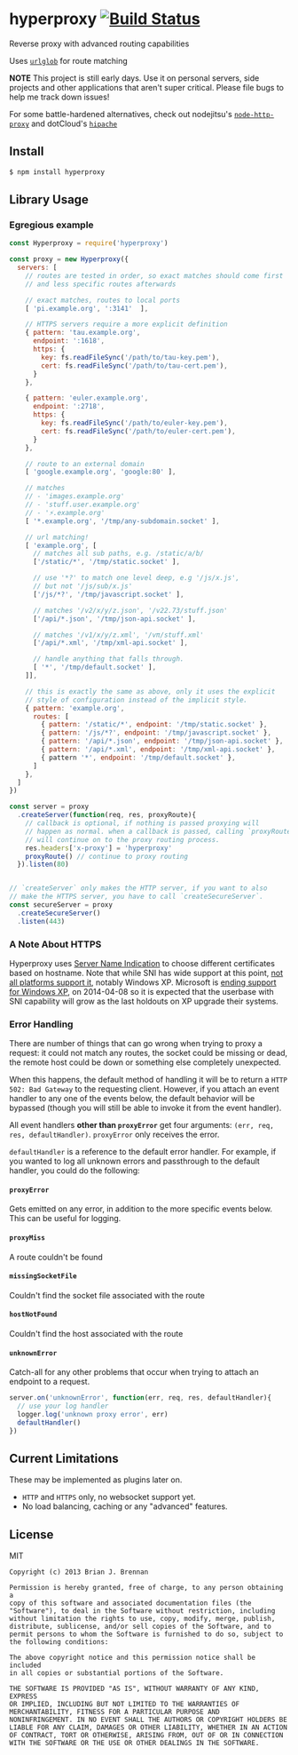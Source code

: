 # hyperproxy [![Build Status](https://secure.travis-ci.org/brianloveswords/hyperproxy.png?branch=master)](http://travis-ci.org/brianloveswords/hyperproxy)

Reverse proxy with advanced routing capabilities

Uses <code>[urlglob](https://github.com/brianloveswords/urlglob)</code> for route matching

**NOTE** This project is still early days. Use it on personal servers, side projects and other applications that aren't super critical. Please file bugs to help me track down issues!

For some battle-hardened alternatives, check out nodejitsu's <code>[node-http-proxy](https://github.com/nodejitsu/node-http-proxy)</code> and dotCloud's <code>[hipache](https://github.com/dotcloud/hipache)</code>

## Install

```bash
$ npm install hyperproxy
```

## Library Usage

### Egregious example
```js
const Hyperproxy = require('hyperproxy')

const proxy = new Hyperproxy({
  servers: [
    // routes are tested in order, so exact matches should come first
    // and less specific routes afterwards

    // exact matches, routes to local ports
    [ 'pi.example.org', ':3141'  ],

    // HTTPS servers require a more explicit definition
    { pattern: 'tau.example.org',
      endpoint: ':1618',
      https: {
        key: fs.readFileSync('/path/to/tau-key.pem'),
        cert: fs.readFileSync('/path/to/tau-cert.pem'),
      }
    },

    { pattern: 'euler.example.org',
      endpoint: ':2718',
      https: {
        key: fs.readFileSync('/path/to/euler-key.pem'),
        cert: fs.readFileSync('/path/to/euler-cert.pem'),
      }
    },

    // route to an external domain
    [ 'google.example.org', 'google:80' ],

    // matches
    // - 'images.example.org'
    // - 'stuff.user.example.org'
    // - '⚡.example.org'
    [ '*.example.org', '/tmp/any-subdomain.socket' ],

    // url matching!
    [ 'example.org', [
      // matches all sub paths, e.g. /static/a/b/
      ['/static/*', '/tmp/static.socket' ],

      // use '*?' to match one level deep, e.g '/js/x.js',
      // but not '/js/sub/x.js'
      ['/js/*?', '/tmp/javascript.socket' ],

      // matches '/v2/x/y/z.json', '/v22.73/stuff.json'
      ['/api/*.json', '/tmp/json-api.socket' ],

      // matches '/v1/x/y/z.xml', '/vπ/stuff.xml'
      ['/api/*.xml', '/tmp/xml-api.socket' ],

      // handle anything that falls through.
      [ '*', '/tmp/default.socket' ],
    ]],

    // this is exactly the same as above, only it uses the explicit
    // style of configuration instead of the implicit style.
    { pattern: 'example.org',
      routes: [
        { pattern: '/static/*', endpoint: '/tmp/static.socket' },
        { pattern: '/js/*?', endpoint: '/tmp/javascript.socket' },
        { pattern: '/api/*.json', endpoint: '/tmp/json-api.socket' },
        { pattern: '/api/*.xml', endpoint: '/tmp/xml-api.socket' },
        { pattern '*', endpoint: '/tmp/default.socket' },
      ]
    },
  ]
})

const server = proxy
  .createServer(function(req, res, proxyRoute){
    // callback is optional, if nothing is passed proxying will
    // happen as normal. when a callback is passed, calling `proxyRoute`
    // will continue on to the proxy routing process.
    res.headers['x-proxy'] = 'hyperproxy'
    proxyRoute() // continue to proxy routing
  }).listen(80)


// `createServer` only makes the HTTP server, if you want to also
// make the HTTPS server, you have to call `createSecureServer`.
const secureServer = proxy
  .createSecureServer()
  .listen(443)
```
### A Note About HTTPS

Hyperproxy uses [Server Name Indication](https://en.wikipedia.org/wiki/Server_Name_Indication) to choose different certificates based on hostname. Note that while SNI has wide support at this point, [not all platforms support it](https://en.wikipedia.org/wiki/Server_Name_Indication#No_support), notably Windows XP. Microsoft is [ending support for Windows XP](http://windows.microsoft.com/en-us/windows/end-support-help), on 2014-04-08 so it is expected that the userbase with SNI capability will grow as the last holdouts on XP upgrade their systems.


### Error Handling

There are number of things that can go wrong when trying to proxy a request: it could not match any routes, the socket could be missing or dead, the remote host could be down or something else completely unexpected.

When this happens, the default method of handling it will be to return a `HTTP 502: Bad Gateway` to the requesting client. However, if you attach an event handler to any one of the events below, the default behavior will be bypassed (though you will still be able to invoke it from the event handler).

All event handlers **other than `proxyError`**  get four arguments: `(err, req, res, defaultHandler)`. `proxyError` only receives the error.

`defaultHandler` is a reference to the default error handler. For example, if you wanted to log all unknown errors and passthrough to the default handler, you could do the following:


#### <code>proxyError</code>
Gets emitted on any error, in addition to the more specific events below. This can be useful for logging.

#### <code>proxyMiss</code>
A route couldn't be found

#### <code>missingSocketFile</code>
Couldn't find the socket file associated with the route

#### <code>hostNotFound</code>
Couldn't find the host associated with the route

#### <code>unknownError</code>
Catch-all for any other problems that occur when trying to attach an endpoint to a request.


```js
server.on('unknownError', function(err, req, res, defaultHandler){
  // use your log handler
  logger.log('unknown proxy error', err)
  defaultHandler()
})
```


## Current Limitations
These may be implemented as plugins later on.

* `HTTP` and `HTTPS` only, no websocket support yet.
* No load balancing, caching or any "advanced" features.

## License

MIT

```
Copyright (c) 2013 Brian J. Brennan

Permission is hereby granted, free of charge, to any person obtaining a
copy of this software and associated documentation files (the
"Software"), to deal in the Software without restriction, including
without limitation the rights to use, copy, modify, merge, publish,
distribute, sublicense, and/or sell copies of the Software, and to
permit persons to whom the Software is furnished to do so, subject to
the following conditions:

The above copyright notice and this permission notice shall be included
in all copies or substantial portions of the Software.

THE SOFTWARE IS PROVIDED "AS IS", WITHOUT WARRANTY OF ANY KIND, EXPRESS
OR IMPLIED, INCLUDING BUT NOT LIMITED TO THE WARRANTIES OF
MERCHANTABILITY, FITNESS FOR A PARTICULAR PURPOSE AND
NONINFRINGEMENT. IN NO EVENT SHALL THE AUTHORS OR COPYRIGHT HOLDERS BE
LIABLE FOR ANY CLAIM, DAMAGES OR OTHER LIABILITY, WHETHER IN AN ACTION
OF CONTRACT, TORT OR OTHERWISE, ARISING FROM, OUT OF OR IN CONNECTION
WITH THE SOFTWARE OR THE USE OR OTHER DEALINGS IN THE SOFTWARE.
```